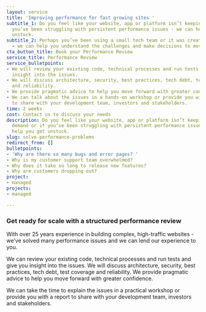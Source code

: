```yaml
---
layout: service
title: 'Improving performance for fast growing sites '
subtitle_1: Do you feel like your website, app or platform isn’t keeping up or if
  you’ve been struggling with persistent performance issues - we can help you get
  unstuck.
subtitle_2: Perhaps you’ve been using a small tech team or it was created offshore
  - we can help you understand the challenges and make decisions to move forward.
cta_button_title: Book your Performance Review
service_title: Performance Review
service_bulletpoints:
- We will review your existing code, technical processes and run tests to give you
  insight into the issues.
- We will discuss architecture, security, best practices, tech debt, test coverage
  and reliability.
- We provide pragmatic advice to help you move forward with greater confidence.
- We can talk about the issues in a hands-on workshop or provide you with a report
  to share with your development team, investors and stakeholders.
time: 2 weeks
cost: Contact us to discuss your needs
description: Do you feel like your website, app or platform isn’t keeping up with
  demand or if you’ve been struggling with persistent performance issues - we can
  help you get unstuck.
slug: solve-performance-problems
redirect_from: []
bulletpoints:
- 'Why are there so many bugs and error pages? '
- Why is my customer support team overwhelmed?
- Why does it take so long to release new features?
- Why are customers dropping out?
project:
- managed
projects:
- managed

---
```

### **Get ready for scale with a structured performance review**

With over 25 years experience in building complex, high-traffic websites - we’ve solved many performance issues and we can lend our experience to you.

We can review your existing code, technical processes and run tests and give you insight into the issues. We will discuss architecture, security, best practices, tech debt, test coverage and reliability. We provide pragmatic advice to help you move forward with greater confidence.

We can take the time to explain the issues in a practical workshop or provide you with a report to share with your development team, investors and stakeholders.